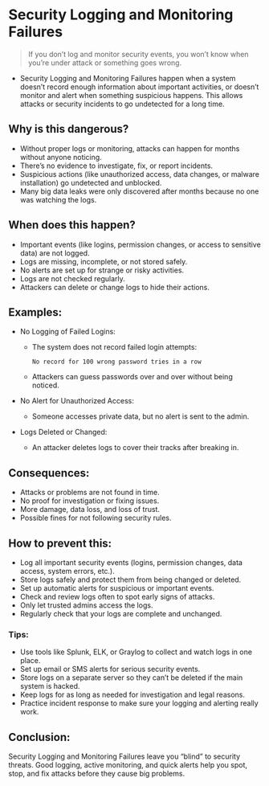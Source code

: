 # Security Logging and Monitoring Failures
> If you don’t log and monitor security events, you won’t know when you’re under attack or something goes wrong.

- Security Logging and Monitoring Failures happen when a system doesn’t record enough information about important activities, or doesn’t monitor and alert when something suspicious happens. This allows attacks or security incidents to go undetected for a long time.

## Why is this dangerous?
- Without proper logs or monitoring, attacks can happen for months without anyone noticing.
- There’s no evidence to investigate, fix, or report incidents.
- Suspicious actions (like unauthorized access, data changes, or malware installation) go undetected and unblocked.
- Many big data leaks were only discovered after months because no one was watching the logs.

## When does this happen?
- Important events (like logins, permission changes, or access to sensitive data) are not logged.
- Logs are missing, incomplete, or not stored safely.
- No alerts are set up for strange or risky activities.
- Logs are not checked regularly.
- Attackers can delete or change logs to hide their actions.

## Examples:
- No Logging of Failed Logins:
    + The system does not record failed login attempts:
        ```text
        No record for 100 wrong password tries in a row
        ```
    + Attackers can guess passwords over and over without being noticed.

- No Alert for Unauthorized Access:
    + Someone accesses private data, but no alert is sent to the admin.

- Logs Deleted or Changed:
    + An attacker deletes logs to cover their tracks after breaking in.

## Consequences:
- Attacks or problems are not found in time.
- No proof for investigation or fixing issues.
- More damage, data loss, and loss of trust.
- Possible fines for not following security rules.

## How to prevent this:
- Log all important security events (logins, permission changes, data access, system errors, etc.).
- Store logs safely and protect them from being changed or deleted.
- Set up automatic alerts for suspicious or important events.
- Check and review logs often to spot early signs of attacks.
- Only let trusted admins access the logs.
- Regularly check that your logs are complete and unchanged.

### Tips:
- Use tools like Splunk, ELK, or Graylog to collect and watch logs in one place.
- Set up email or SMS alerts for serious security events.
- Store logs on a separate server so they can’t be deleted if the main system is hacked.
- Keep logs for as long as needed for investigation and legal reasons.
- Practice incident response to make sure your logging and alerting really work.

## Conclusion:
Security Logging and Monitoring Failures leave you “blind” to security threats. Good logging, active monitoring, and quick alerts help you spot, stop, and fix attacks before they cause big problems.